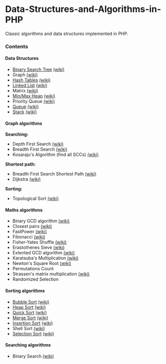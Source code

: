 # Data-Structures-and-Algorithms-in-PHP

Classic algorithms and data structures implemented in PHP. 

### Contents

#### Data Structures

* [Binary Search Tree](https://github.com/haitian299/Data-Structures-and-Algorithms-in-PHP/tree/master/src/DataStructures/BinarySearchTree) [(wiki)](http://en.wikipedia.org/wiki/Binary_tree)
* Graph [(wiki)](http://en.wikipedia.org/wiki/Graph_%28abstract_data_type)
* [Hash Tables](https://github.com/haitian299/Data-Structures-and-Algorithms-in-PHP/tree/master/src/DataStructures/HashTable) [(wiki)](http://en.wikipedia.org/wiki/Hash_table)
* [Linked List](https://github.com/haitian299/Data-Structures-and-Algorithms-in-PHP/tree/master/src/DataStructures/LinkedList) [(wiki)](http://en.wikipedia.org/wiki/Linked_list)
* Matrix [(wiki)](http://en.wikipedia.org/wiki/Matrix_(mathematics))
* [Min/Max Heap](https://github.com/haitian299/Data-Structures-and-Algorithms-in-PHP/tree/master/src/DataStructures/Heap) [(wiki)](http://en.wikipedia.org/wiki/Heap_%28data_structure%29)
* Priority Queue [(wiki)](http://en.wikipedia.org/wiki/Priority_queue)
* [Queue](https://github.com/haitian299/Data-Structures-and-Algorithms-in-PHP/tree/master/src/DataStructures/Queue) [(wiki)](http://en.wikipedia.org/wiki/Queue_%28abstract_data_type%29)
* [Stack](https://github.com/haitian299/Data-Structures-and-Algorithms-in-PHP/tree/master/src/DataStructures/Stack) [(wiki)](http://en.wikipedia.org/wiki/Stack_%28abstract_data_type%29)

#### Graph algorithms

**Searching:**
* Depth First Search [(wiki)](http://en.wikipedia.org/wiki/Depth-first_search)
* Breadth First Search [(wiki)](http://en.wikipedia.org/wiki/Breadth-first_search)
* Kosaraju's Algorithm (find all SCCs) [(wiki)](http://en.wikipedia.org/wiki/Kosaraju%27s_algorithm)

**Shortest path:**
* Breadth First Search Shortest Path [(wiki)](http://en.wikipedia.org/wiki/Breadth-first_search)
* Dijkstra [(wiki)](http://en.wikipedia.org/wiki/Dijkstra%27s_algorithm)

**Sorting:**
* Topological Sort [(wiki)](http://en.wikipedia.org/wiki/Topological_sorting)



#### Maths algorithms

* Binary GCD algorithm [(wiki)](https://en.wikipedia.org/wiki/Binary_GCD_algorithm)
* Closest pairs [(wiki)](http://en.wikipedia.org/wiki/Closest_pair_of_points_problem)
* FastPower [(wiki)](http://en.wikipedia.org/wiki/Exponentiation_by_squaring)
* Fibonacci [(wiki)](http://en.wikipedia.org/wiki/Fibonacci_number)
* Fisher-Yates Shuffle [(wiki)](http://en.wikipedia.org/wiki/Fisher%E2%80%93Yates_shuffle)
* Erastothenes Sieve [(wiki)](https://en.wikipedia.org/wiki/Sieve_of_Eratosthenes)
* Extented GCD algorithm [(wiki)](http://en.wikipedia.org/wiki/Extended_Euclidean_algorithm)
* Karatsuba's Multiplication [(wiki)](http://en.wikipedia.org/wiki/Karatsuba_algorithm)
* Newton's Square Root [(wiki)](http://en.wikipedia.org/wiki/Newton%27s_method)
* Permutations Count
* Strassen's matrix multiplication [(wiki)](http://en.wikipedia.org/wiki/Strassen_algorithm)
* Randomized Selection

#### Sorting algorithms

* [Bubble Sort](https://github.com/haitian299/Data-Structures-and-Algorithms-in-PHP/tree/master/src/Algorithms/Sorting/BubbleSort) [(wiki)](http://en.wikipedia.org/wiki/Bubble_sort)
* [Heap Sort](https://github.com/haitian299/Data-Structures-and-Algorithms-in-PHP/tree/master/src/Algorithms/Sorting/HeapSort) [(wiki)](http://en.wikipedia.org/wiki/Heapsort)
* [Quick Sort](https://github.com/haitian299/Data-Structures-and-Algorithms-in-PHP/tree/master/src/Algorithms/Sorting/QuickSort) [(wiki)](http://en.wikipedia.org/wiki/Quicksort)
* [Merge Sort](https://github.com/haitian299/Data-Structures-and-Algorithms-in-PHP/tree/master/src/Algorithms/Sorting/MergeSort) [(wiki)](http://en.wikipedia.org/wiki/Merge_sort)
* [Insertion Sort](https://github.com/haitian299/Data-Structures-and-Algorithms-in-PHP/tree/master/src/Algorithms/Sorting/InsertionSort) [(wiki)](http://en.wikipedia.org/wiki/Insertion_sort)
* Shell Sort [(wiki)](http://en.wikipedia.org/wiki/Shellsort)
* [Selection Sort](https://github.com/haitian299/Data-Structures-and-Algorithms-in-PHP/tree/master/src/Algorithms/Sorting/SelectionSort) [(wiki)](http://en.wikipedia.org/wiki/Selection_sort)

#### Searching algorithms

* Binary Search [(wiki)](http://en.wikipedia.org/wiki/Binary_search_algorithm)
